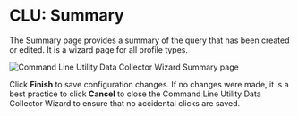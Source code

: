 # CLU: Summary

The Summary page provides a summary of the query that has been created or edited. It is a wizard
page for all profile types.

![Command Line Utility Data Collector Wizard Summary page](/img/product_docs/accessanalyzer/11.6/accessanalyzer/admin/datacollector/adinventory/summary.webp)

Click **Finish** to save configuration changes. If no changes were made, it is a best practice to
click **Cancel** to close the Command Line Utility Data Collector Wizard to ensure that no
accidental clicks are saved.

